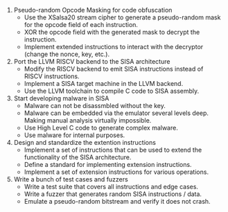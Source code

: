 1. Pseudo-random Opcode Masking for code obfuscation
    - Use the XSalsa20 stream cipher to generate a pseudo-random mask for the opcode field of each instruction.
    - XOR the opcode field with the generated mask to decrypt the instruction.
    - Implement extended instructions to interact with the decryptor (change the nonce, key, etc.).
1. Port the LLVM RISCV backend to the SISA architecture
    - Modify the RISCV backend to emit SISA instructions instead of RISCV instructions.
    - Implement a SISA target machine in the LLVM backend.
    - Use the LLVM toolchain to compile C code to SISA assembly.
1. Start developing malware in SISA
    - Malware can not be disassmbled without the key.
    - Malware can be embedded via the emulator several levels deep. Making manual analysis virtually impossible.
    - Use High Level C code to generate complex malware.
    - Use malware for internal purposes.
1. Design and standardize the extention instructions
    - Implement a set of instructions that can be used to extend the functionality of the SISA architecture.
    - Define a standard for implementing extension instructions.
    - Implement a set of extension instructions for various operations.
1. Write a bunch of test cases and fuzzers
    - Write a test suite that covers all instructions and edge cases.
    - Write a fuzzer that generates random SISA instructions / data.
    - Emulate a pseudo-random bitstream and verify it does not crash.
